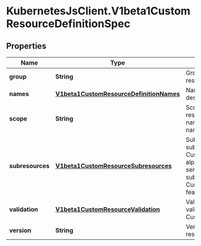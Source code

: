 # KubernetesJsClient.V1beta1CustomResourceDefinitionSpec

## Properties
Name | Type | Description | Notes
------------ | ------------- | ------------- | -------------
**group** | **String** | Group is the group this resource belongs in | 
**names** | [**V1beta1CustomResourceDefinitionNames**](V1beta1CustomResourceDefinitionNames.md) | Names are the names used to describe this custom resource | 
**scope** | **String** | Scope indicates whether this resource is cluster or namespace scoped.  Default is namespaced | 
**subresources** | [**V1beta1CustomResourceSubresources**](V1beta1CustomResourceSubresources.md) | Subresources describes the subresources for CustomResources This field is alpha-level and should only be sent to servers that enable subresources via the CustomResourceSubresources feature gate. | [optional] 
**validation** | [**V1beta1CustomResourceValidation**](V1beta1CustomResourceValidation.md) | Validation describes the validation methods for CustomResources | [optional] 
**version** | **String** | Version is the version this resource belongs in | 


